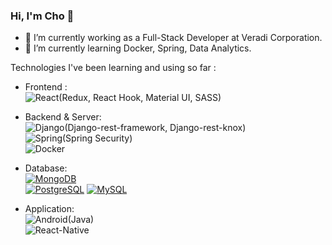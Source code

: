 ### Hi, I'm Cho 👋
- 🌱 I’m currently working as a Full-Stack Developer at Veradi Corporation.
- 🌱 I’m currently learning Docker, Spring, Data Analytics.

Technologies I've been learning and using so far :
- Frontend :   
    ![React](https://img.shields.io/badge/-React-eee?style=flat-square&logo=react&logoColor=0088cc)(Redux, React Hook,  Material UI, SASS)   

- Backend & Server:   
    ![Django](https://img.shields.io/badge/-Django-eee?style=flat-square&logo=django&logoColor=092E20)(Django-rest-framework, Django-rest-knox)   
	![Spring](https://img.shields.io/badge/-Spring-eee?style=flat-square&logo=spring&logoColor=6DB33F)(Spring Security)   
	![Docker](https://img.shields.io/badge/-Docker-eee?style=flat-square&logo=docker&logoColor=2496ed)

- Database:   
    [![MongoDB](https://img.shields.io/badge/-MongoDB-eee?style=flat-square&logo=mongodb&logoColor=47A248)](https://dinhanhthi.com/notes)   
    [![PostgreSQL](https://img.shields.io/badge/-PostgreSQL-eee?style=flat-square&logo=postgresql&logoColor=0273B7)](https://dinhanhthi.com/notes)
    [![MySQL](http://img.shields.io/badge/-MySQL-eee?style=flat-square&logo=mysql&logoColor=4479A1)](https://dinhanhthi.com/notes)

- Application:   
    ![Android](https://img.shields.io/badge/-Android-eee?style=flat-square&logo=Android&logoColor=3DDC84)(Java)   
    ![React-Native](https://img.shields.io/badge/-ReactNative-eee?style=flat-square&logo=React&logoColor=0273B7)
    
    <!--https://simpleicons.org/?q=react-na
https://pandao.github.io/editor.md/en.html-->
